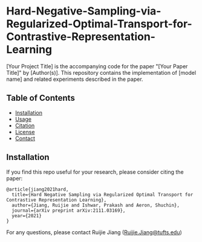 # Hard-Negative-Sampling-via-Regularized-Optimal-Transport-for-Contrastive-Representation-Learning

[Your Project Title] is the accompanying code for the paper "[Your Paper Title]" by [Author(s)]. This repository contains the implementation of [model name] and related experiments described in the paper.

## Table of Contents
- [Installation](#installation)
- [Usage](#usage)
- [Citation](#citation)
- [License](#license)
- [Contact](#contact)

## Installation

If you find this repo useful for your research, please consider citing the paper:

```
@article{jiang2021hard,
  title={Hard Negative Sampling via Regularized Optimal Transport for Contrastive Representation Learning},
  author={Jiang, Ruijie and Ishwar, Prakash and Aeron, Shuchin},
  journal={arXiv preprint arXiv:2111.03169},
  year={2021}
}
```
For any questions, please contact Ruijie Jiang (Ruijie.Jiang@tufts.edu)

